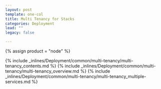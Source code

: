 ```yaml
---
layout: post
template: one-col
title: Multi Tenancy for Stacks
categories: Deployment
lead: ""
legacy: false

---
```

{% assign product = "node" %}

{% include _inlines/Deployment/common/multi-tenancy/multi-tenancy_contents.md %}
{% include _inlines/Deployment/common/multi-tenancy/multi-tenancy_overview.md %}
{% include _inlines/Deployment/common/multi-tenancy/multi-tenancy_multiple-services.md %}
